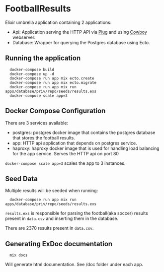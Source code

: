 # FootballResults

Elixir umbrella application containing 2 applications:

* Api: Application serving the HTTP API via [Plug](https://github.com/elixir-plug/plug)
and using [Cowboy](https://github.com/ninenines/cowboy) webserver.
* Database: Wrapper for querying the Postgres database using Ecto.

## Running the application

```
  docker-compose build
  docker-compose up -d
  docker-compose run app mix ecto.create
  docker-compose run app mix ecto.migrate
  docker-compose run app mix run apps/database/priv/repo/seeds/results.exs
  docker-compose scale app=3
```

## Docker Compose Configuration

There are 3 services available:

* postgres: postgres docker image that contains the postgres database that stores the football results.
* app: HTTP api application that depends on postgres service. 
* haproxy: haproxy docker image that is used for handling load balancing for the app service. 
Serves the HTTP api on port 80

`docker-compose scale app=3` scales the app to 3 instances.

## Seed Data

Multiple results will be seeded when running:
```
  docker-compose run app mix run apps/database/priv/repo/seeds/results.exs
```

`results.exs` is responsible for parsing the football(aka soccer) results present
in `data.csv` and inserting them in the database.

There are 2370 results present in `data.csv`.

## Generating ExDoc documentation

```
  mix docs
```  

Will generate html documentation. See /doc folder under each app.
